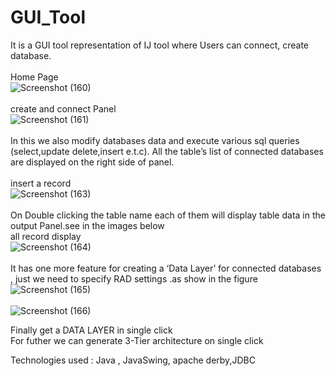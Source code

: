 # GUI_Tool
It is a GUI tool representation of IJ tool where Users can connect, create database.<br><br>
Home Page<br>
![Screenshot (160)](https://user-images.githubusercontent.com/67232072/85927099-894dd600-b8c1-11ea-893e-4e9a706dcdc3.png)
<br><br>
create and connect Panel<br>
![Screenshot (161)](https://user-images.githubusercontent.com/67232072/85927152-e8134f80-b8c1-11ea-9a32-e7bac9a618fc.png)
<br><br>
In this we also modify databases data and execute various sql queries (select,update delete,insert e.t.c). All the table’s list of connected databases are displayed on the right side of panel.
<br><br>
insert a record<br>
![Screenshot (163)](https://user-images.githubusercontent.com/67232072/85927203-2dd01800-b8c2-11ea-83ed-9bd8c1ec1b88.png)
<br><br>
On Double clicking the table name each of them will display table data in the output Panel.see in the images below <br>
all record display<br>
![Screenshot (164)](https://user-images.githubusercontent.com/67232072/85927212-3fb1bb00-b8c2-11ea-9d6a-64b70c159162.png)
<br>
<br>
It has one more feature for creating a ‘Data Layer’ for connected databases , just we need to specify RAD settings .as show in the figure
<br>
![Screenshot (165)](https://user-images.githubusercontent.com/67232072/85927243-6a9c0f00-b8c2-11ea-90a3-a2617277a178.png)
<br><br>
![Screenshot (166)](https://user-images.githubusercontent.com/67232072/85927248-78ea2b00-b8c2-11ea-83b3-491c9258cbfb.png)

Finally get a DATA LAYER in single click<br>
For futher we can generate 3-Tier architecture on single click<br>

Technologies used : Java , JavaSwing, apache derby,JDBC
